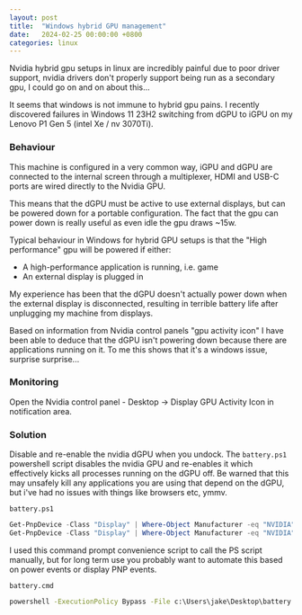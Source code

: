 ```yaml
---
layout: post
title:  "Windows hybrid GPU management"
date:   2024-02-25 00:00:00 +0800
categories: linux
---
```


Nvidia hybrid gpu setups in linux are incredibly painful due to poor driver support, nvidia drivers don't properly support being run as a secondary gpu, I could go on and on about this...


It seems that windows is not immune to hybrid gpu pains. 
I recently discovered failures in Windows 11 23H2 switching from dGPU to iGPU on my Lenovo P1 Gen 5 (intel Xe / nv 3070Ti).

### Behaviour
This machine is configured in a very common way, iGPU and dGPU are connected to the internal screen through a multiplexer, HDMI and USB-C ports are wired directly to the Nvidia GPU.

This means that the dGPU must be active to use external displays, but can be powered down for a portable configuration. The fact that the gpu can power down is really useful as even idle the gpu draws ~15w.

Typical behaviour in Windows for hybrid GPU setups is that the "High performance" gpu will be powered if either:

- A high-performance application is running, i.e. game
- An external display is plugged in

My experience has been that the dGPU doesn't actually power down when the external display is disconnected, resulting in terrible battery life after unplugging my machine from displays.

Based on information from Nvidia control panels "gpu activity icon" I have been able to deduce that the dGPU isn't powering down because there are applications running on it. To me this shows that it's a windows issue, surprise surprise...

### Monitoring
Open the Nvidia control panel - Desktop -> Display GPU Activity Icon in notification area.

### Solution
Disable and re-enable the nvidia dGPU when you undock.
The `battery.ps1` powershell script disables the nvidia GPU and re-enables it which effectively kicks all processes running on the dGPU off. Be warned that this may unsafely kill any applications you are using that depend on the dGPU, but i've had no issues with things like browsers etc, ymmv.

`battery.ps1`
```battery.ps1
Get-PnpDevice -Class "Display" | Where-Object Manufacturer -eq "NVIDIA" | Disable-PnpDevice -Confirm:$false
Get-PnpDevice -Class "Display" | Where-Object Manufacturer -eq "NVIDIA" | Enable-PnpDevice -Confirm:$false
```

I used this command prompt convenience script to call the PS script manually, but for long term use you probably want to automate this based on power events or display PNP events.

`battery.cmd`
```battery.cmd
powershell -ExecutionPolicy Bypass -File c:\Users\jake\Desktop\battery.ps1
```

